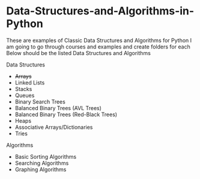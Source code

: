 # Data-Structures-and-Algorithms-in-Python

These are examples of Classic Data Structures and Algorithms for Python
I am going to go through courses and examples and create folders for each
Below should be the listed Data Structures and Algorithms

Data Structures
- ~~Arrays~~
- Linked Lists
- Stacks
- Queues
- Binary Search Trees
 - Balanced Binary Trees (AVL Trees)
 - Balanced Binary Trees (Red-Black Trees)
- Heaps
- Associative Arrays/Dictionaries
- Tries

Algorithms
- Basic Sorting Algorithms
- Searching Algorithms
- Graphing Algorithms
